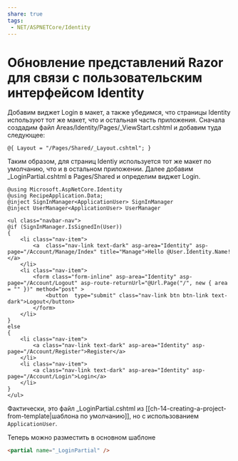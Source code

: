 ```yaml
---
share: true
tags:
 - NET/ASPNETCore/Identity
---
```

# Обновление представлений Razor для связи с пользовательским интерфейсом Identity
Добавим виджет Login в макет, а также убедимся, что страницы Identity используют тот же макет, что и остальная часть приложения.
Сначала создадим файл Areas/Identity/Pages/\_ViewStart.cshtml и добавим туда следующее:
```razor
@{ Layout = "/Pages/Shared/_Layout.cshtml"; }
```
Таким образом, для страниц Identiy используется тот же макет по умолчанию, что и в остальном приложении.
Далее добавим \_LoginPartial.cshtml в Pages/Shared и определим виджет Login.
```razor
@using Microsoft.AspNetCore.Identity
@using RecipeApplication.Data;
@inject SignInManager<ApplicationUser> SignInManager
@inject UserManager<ApplicationUser> UserManager

<ul class="navbar-nav">
@if (SignInManager.IsSignedIn(User))
{
    <li class="nav-item">
        <a  class="nav-link text-dark" asp-area="Identity" asp-page="/Account/Manage/Index" title="Manage">Hello @User.Identity.Name!</a>
    </li>
    <li class="nav-item">
        <form class="form-inline" asp-area="Identity" asp-page="/Account/Logout" asp-route-returnUrl="@Url.Page("/", new { area = "" })" method="post" >
            <button  type="submit" class="nav-link btn btn-link text-dark">Logout</button>
        </form>
    </li>
}
else
{
    <li class="nav-item">
        <a class="nav-link text-dark" asp-area="Identity" asp-page="/Account/Register">Register</a>
    </li>
    <li class="nav-item">
        <a class="nav-link text-dark" asp-area="Identity" asp-page="/Account/Login">Login</a>
    </li>
}
</ul>
```

Фактически, это файл \_LoginPartial.cshtml из [[ch-14-creating-a-project-from-template|шаблона по умолчанию]], но с использованием `ApplicationUser`.

Теперь можно разместить в основном шаблоне
```html
<partial name="_LoginPartial" />
```
